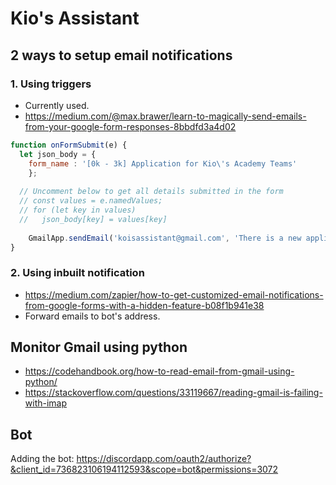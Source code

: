 # Kio's Assistant

## 2 ways to setup email notifications

### 1. Using triggers 
* Currently used.
* https://medium.com/@max.brawer/learn-to-magically-send-emails-from-your-google-form-responses-8bbdfd3a4d02

```javascript
function onFormSubmit(e) {  
  let json_body = {
    form_name : '[0k - 3k] Application for Kio\'s Academy Teams'
    };
    
  // Uncomment below to get all details submitted in the form
  // const values = e.namedValues;
  // for (let key in values) 
  //   json_body[key] = values[key]
  
    GmailApp.sendEmail('koisassistant@gmail.com', 'There is a new application for Academy Teams.', JSON.stringify(json_body));
}
```

### 2. Using inbuilt notification
* https://medium.com/zapier/how-to-get-customized-email-notifications-from-google-forms-with-a-hidden-feature-b08f1b941e38
* Forward emails to bot's address.

## Monitor Gmail using python
* https://codehandbook.org/how-to-read-email-from-gmail-using-python/
* https://stackoverflow.com/questions/33119667/reading-gmail-is-failing-with-imap

## Bot
Adding the bot: 
https://discordapp.com/oauth2/authorize?&client_id=736823106194112593&scope=bot&permissions=3072
